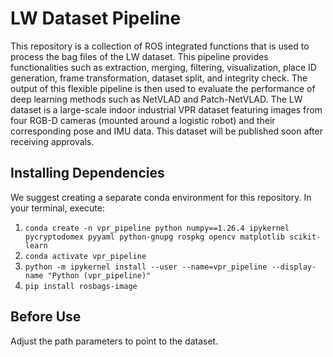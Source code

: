 # LW Dataset Pipeline
This repository is a collection of ROS integrated functions that is used to process the bag files of the LW dataset. This pipeline provides functionalities such as extraction, merging, filtering, visualization, place ID generation, frame transformation, dataset split, and integrity check. The output of this flexible pipeline is then used to evaluate the performance of deep learning methods such as NetVLAD and Patch-NetVLAD. The LW dataset is a large-scale indoor industrial VPR dataset featuring images from four RGB-D cameras (mounted around a logistic robot) and their corresponding pose and IMU data. This dataset will be published soon after receiving approvals.

## Installing Dependencies
We suggest creating a separate conda environment for this repository. In your terminal, execute:

1. ``` conda create -n vpr_pipeline python numpy==1.26.4 ipykernel pycryptodomex pyyaml python-gnupg rospkg opencv matplotlib scikit-learn ```
2. ``` conda activate vpr_pipeline ```
3. ``` python -m ipykernel install --user --name=vpr_pipeline --display-name "Python (vpr_pipeline)" ```
4. ``` pip install rosbags-image ```

## Before Use
Adjust the path parameters to point to the dataset.